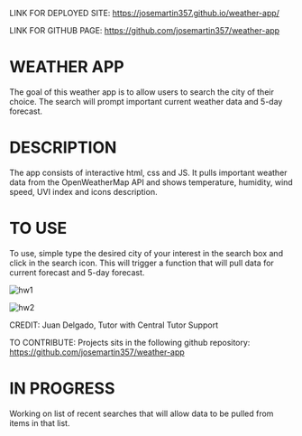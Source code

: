 LINK FOR DEPLOYED SITE: https://josemartin357.github.io/weather-app/

LINK FOR GITHUB PAGE: https://github.com/josemartin357/weather-app

# WEATHER APP
The goal of this weather app is to allow users to search the city of their choice. The search will prompt important current weather data and 5-day forecast.

# DESCRIPTION
The app consists of interactive html, css and JS. It pulls important weather data from the OpenWeatherMap API and shows temperature, humidity, wind speed, UVI index and icons description.

# TO USE

To use, simple type the desired city of your interest in the search box and click in the search icon. This will trigger a function that will pull data for current forecast and 5-day forecast.

![hw1](https://user-images.githubusercontent.com/83382332/133873484-a9097b0d-16a2-4fdc-85b4-42a636d23df5.JPG)

![hw2](https://user-images.githubusercontent.com/83382332/133873485-cab20cd7-2a08-493e-8b44-76e64e70d2fc.JPG)

CREDIT: Juan Delgado, Tutor with Central Tutor Support

TO CONTRIBUTE: Projects sits in the following github repository: https://github.com/josemartin357/weather-app

# IN PROGRESS

Working on list of recent searches that will allow data to be pulled from items in that list.
